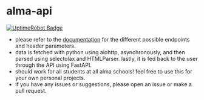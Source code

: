 # alma-api
<a href="https://stats.uptimerobot.com/0HCIzTy1EG/">
  <img src="https://img.shields.io/uptimerobot/status/m797562430-1dd4c1addad4402b1e688c4d" alt="UptimeRobot Badge">
</a>

- please refer to the [documentation](https://alma-api.onrender.com/docs) for the different possible endpoints and header parameters.
- data is fetched with python using aiohttp, asynchronously, and then parsed using selectolax and HTMLParser. lastly, it is fed back to the user through the API using FastAPI.
- should work for all students at all alma schools! feel free to use this for your own personal projects.
- if you have any issues or suggestions, please open an issue or make a pull request.
